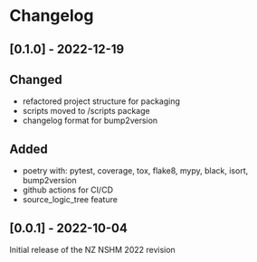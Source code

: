 # Changelog

## [0.1.0] - 2022-12-19

## Changed
 - refactored project structure for packaging
 - scripts moved to /scripts package
 - changelog format for bump2version

## Added
 - poetry with: pytest, coverage, tox, flake8, mypy, black, isort, bump2version
 - github actions for CI/CD
 - source_logic_tree feature

## [0.0.1] - 2022-10-04
Initial release of the NZ NSHM 2022 revision
